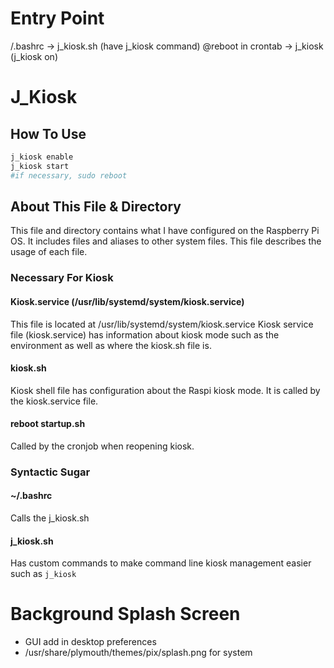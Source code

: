 # Entry Point
/.bashrc -> j_kiosk.sh (have j_kiosk command)
@reboot in crontab -> j_kiosk (j_kiosk on)


# J_Kiosk
## How To Use
```bash
j_kiosk enable
j_kiosk start
#if necessary, sudo reboot
```


## About This File & Directory
This file and directory contains what I have configured on the Raspberry Pi OS. It includes files and aliases to other system files. This file describes the usage of each file.

### Necessary For Kiosk
#### Kiosk.service (/usr/lib/systemd/system/kiosk.service)
This file is located at /usr/lib/systemd/system/kiosk.service
Kiosk service file (kiosk.service) has information about kiosk mode such as the environment as well as where the kiosk.sh file is.

#### kiosk.sh
Kiosk shell file has configuration about the Raspi kiosk mode.
It is called by the kiosk.service file.

#### reboot startup.sh
Called by the cronjob when reopening kiosk.


### Syntactic Sugar
#### ~/.bashrc
Calls the j_kiosk.sh

#### j_kiosk.sh
Has custom commands to make command line kiosk management easier such as `j_kiosk`


# Background Splash Screen
* GUI add in desktop preferences
* /usr/share/plymouth/themes/pix/splash.png for system
